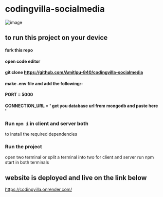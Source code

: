 # codingvilla-socialmedia

![image](https://user-images.githubusercontent.com/77196415/227112158-70eb63ba-1566-432b-b4ff-1f9cc0f8f3f9.png)

## to run this project on your device
#### fork this repo
#### open code editor
#### git clone https://github.com/Amitlpu-840/codingvilla-socialmedia
#### make .env file and add the following:-
#### PORT = 5000
#### CONNECTION_URL = ' get you database url from mongodb and paste here '

### Run `npm i` in client and server both
to install the required dependencies

### Run the project
open two terminal or split a terminal into two for client and server
run npm start in both terminals


## website is deployed and live on the link below
https://codingvilla.onrender.com/
